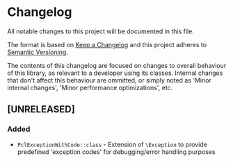 # Changelog

All notable changes to this project will be documented in this file.

The format is based on [Keep a Changelog](http://keepachangelog.com/) and this project adheres to [Semantic Versioning](http://semver.org/).

The contents of this changelog are focused on changes to overall behaviour of this library, as relevant to a developer using its classes. Internal changes that don't affect this behaviour are ommitted, or simply noted as 'Minor internal changes', 'Minor performance optimizations', etc.

## [UNRELEASED]
### Added
 - `PclExceptionWithCode::class` - Extension of `\Exception` to provide predefined 'exception codes' for debugging/error handling purposes
